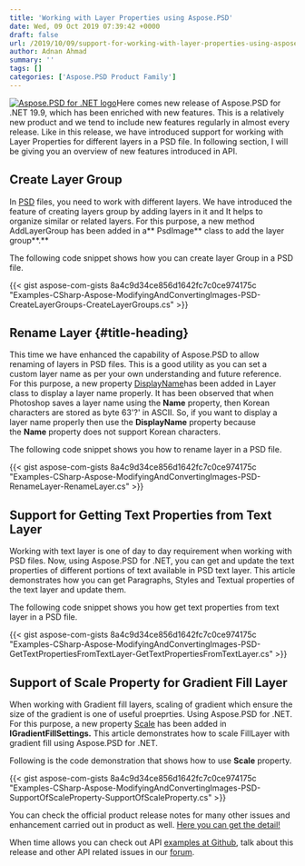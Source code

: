 ```yaml
---
title: 'Working with Layer Properties using Aspose.PSD'
date: Wed, 09 Oct 2019 07:39:42 +0000
draft: false
url: /2019/10/09/support-for-working-with-layer-properties-using-aspose.psd/
author: Adnan Ahmad
summary: ''
tags: []
categories: ['Aspose.PSD Product Family']
---
```


[![Aspose.PSD for .NET logo][1]](https://blog.aspose.com/wp-content/uploads/sites/2/2018/07/Aspose_PSD-for-net-128x128.png)Here comes new release of Aspose.PSD for .NET 19.9, which has been enriched with new features. This is a relatively new product and we tend to include new features regularly in almost every release. Like in this release, we have introduced support for working with Layer Properties for different layers in a PSD file. In following section, I will be giving you an overview of new features introduced in API.

## Create Layer Group

In [PSD][2] files, you need to work with different layers. We have introduced the feature of creating layers group by adding layers in it and It helps to organize similar or related layers. For this purpose, a new method AddLayerGroup has been added in a** PsdImage** class to add the layer group**.**

The following code snippet shows how you can create layer Group in a PSD file.

{{< gist aspose-com-gists 8a4c9d34ce856d1642fc7c0ce974175c "Examples-CSharp-Aspose-ModifyingAndConvertingImages-PSD-CreateLayerGroups-CreateLayerGroups.cs" >}}

## Rename Layer {#title-heading}

This time we have enhanced the capability of Aspose.PSD to allow renaming of layers in PSD files. This is a good utility as you can set a custom layer name as per your own understanding and future reference. For this purpose, a new property [DisplayName][3]has been added in Layer class to display a layer name properly. It has been observed that when Photoshop saves a layer name using the **Name** property, then Korean characters are stored as byte 63'?' in ASCII. So, if you want to display a layer name properly then use the **DisplayName** property because the **Name** property does not support Korean characters.

The following code snippet shows you how to rename layer in a PSD file.

{{< gist aspose-com-gists 8a4c9d34ce856d1642fc7c0ce974175c "Examples-CSharp-Aspose-ModifyingAndConvertingImages-PSD-RenameLayer-RenameLayer.cs" >}}

## Support for Getting Text Properties from Text Layer

Working with text layer is one of day to day requirement when working with PSD files. Now, using Aspose.PSD for .NET, you can get and update the text properties of different portions of text available in PSD text layer. This article demonstrates how you can get Paragraphs, Styles and Textual properties of the text layer and update them.

The following code snippet shows you how get text properties from text layer in a PSD file.

{{< gist aspose-com-gists 8a4c9d34ce856d1642fc7c0ce974175c "Examples-CSharp-Aspose-ModifyingAndConvertingImages-PSD-GetTextPropertiesFromTextLayer-GetTextPropertiesFromTextLayer.cs" >}}

## Support of Scale Property for Gradient Fill Layer

When working with Gradient fill layers, scaling of gradient which ensure the size of the gradient is one of useful proeprties. Using Aspose.PSD for .NET. For this purpose, a new property [Scale][4] has been added in **IGradientFillSettings.** This article demonstrates how to scale FillLayer with gradient fill using Aspose.PSD for .NET.

Following is the code demonstration that shows how to use **Scale** property.  

{{< gist aspose-com-gists 8a4c9d34ce856d1642fc7c0ce974175c "Examples-CSharp-Aspose-ModifyingAndConvertingImages-PSD-SupportOfScaleProperty-SupportOfScaleProperty.cs" >}}

You can check the official product release notes for many other issues and enhancement carried out in product as well. [Here you can get the detail!][5]

When time allows you can check out API [examples at Github][6], talk about this release and other API related issues in our [forum][7].




[1]: https://blog.aspose.com/wp-content/uploads/sites/2/2018/07/Aspose_PSD-for-net-128x128.png "Aspose.PSD for .NET logo"
[2]: https://wiki.fileformat.com/image/psd/
[3]: https://apireference.aspose.com/net/psd/aspose.psd.fileformats.psd.layers/layer/properties/displayname
[4]: https://apireference.aspose.com/net/psd/aspose.psd.fileformats.psd.layers.fillsettings/igradientfillsettings/properties/scale
[5]: https://docs.aspose.com/display/psdnet/Aspose.PSD+for+.NET+19.9+-+Release+Notes
[6]: https://github.com/aspose-psd
[7]: https://forum.aspose.com/c/psd




